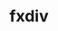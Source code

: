 ---
title: "fxdiv"
layout: cache
categories: [package, v2025.07.0]
meta: {"compilers": ["apple-clang@17.0.0", "gcc@11.4.0", "gcc@13.2.0"], "num_specs": 8, "num_specs_by_stack": {"e4s": 2, "ml-darwin-aarch64-mps": 2, "ml-linux-aarch64-cpu": 2, "ml-linux-aarch64-cuda": 2, "ml-linux-x86_64-cpu": 2, "ml-linux-x86_64-cuda": 2, "root": 8}, "oss": ["sequoia", "ubuntu22.04", "ubuntu24.04"], "platforms": ["darwin", "linux"], "stacks": ["e4s", "ml-darwin-aarch64-mps", "ml-linux-aarch64-cpu", "ml-linux-aarch64-cuda", "ml-linux-x86_64-cpu", "ml-linux-x86_64-cuda", "root"], "targets": ["aarch64", "x86_64_v3"], "versions": ["2020-04-17"]}
spec_details: [{"compiler": "gcc@13.2.0", "hash": "4qgmnlpzocr7luapkmdyvcfwtep6trr6", "os": "ubuntu24.04", "platform": "linux", "size": "-", "stacks": ["ml-linux-aarch64-cpu", "ml-linux-aarch64-cuda", "root"], "target": "aarch64", "variants": ["build_system=cmake", "build_type=Release", "commit=b408327ac2a15ec3e43352421954f5b1967701d1", "generator=ninja", "~ipo"], "versions": ["2020-04-17"]}, {"compiler": "apple-clang@17.0.0", "hash": "ac5m2l2bzxn352zco7i2nipyll5jwhg2", "os": "sequoia", "platform": "darwin", "size": "-", "stacks": ["ml-darwin-aarch64-mps", "root"], "target": "aarch64", "variants": ["build_system=cmake", "build_type=Release", "commit=b408327ac2a15ec3e43352421954f5b1967701d1", "generator=ninja", "~ipo"], "versions": ["2020-04-17"]}, {"compiler": "gcc@13.2.0", "hash": "bsq2fkcled5nqjtwpkkbpxgez42z6qhj", "os": "ubuntu24.04", "platform": "linux", "size": "-", "stacks": ["ml-linux-x86_64-cpu", "ml-linux-x86_64-cuda", "root"], "target": "x86_64_v3", "variants": ["build_system=cmake", "build_type=Release", "commit=b408327ac2a15ec3e43352421954f5b1967701d1", "generator=ninja", "~ipo"], "versions": ["2020-04-17"]}, {"compiler": "gcc@13.2.0", "hash": "fiufjjtwezvow24ctmi2quklghy75awj", "os": "ubuntu24.04", "platform": "linux", "size": "-", "stacks": ["ml-linux-aarch64-cpu", "ml-linux-aarch64-cuda", "root"], "target": "aarch64", "variants": ["build_system=cmake", "build_type=Release", "commit=b408327ac2a15ec3e43352421954f5b1967701d1", "generator=ninja", "~ipo"], "versions": ["2020-04-17"]}, {"compiler": "gcc@13.2.0", "hash": "flri77bdojcowgvzvfvo4mg7znbliv4z", "os": "ubuntu24.04", "platform": "linux", "size": "-", "stacks": ["ml-linux-x86_64-cpu", "ml-linux-x86_64-cuda", "root"], "target": "x86_64_v3", "variants": ["build_system=cmake", "build_type=Release", "commit=b408327ac2a15ec3e43352421954f5b1967701d1", "generator=ninja", "~ipo"], "versions": ["2020-04-17"]}, {"compiler": "apple-clang@17.0.0", "hash": "gtgctecru4llkwtfstjxdsqncoqln7j6", "os": "sequoia", "platform": "darwin", "size": "-", "stacks": ["ml-darwin-aarch64-mps", "root"], "target": "aarch64", "variants": ["build_system=cmake", "build_type=Release", "commit=b408327ac2a15ec3e43352421954f5b1967701d1", "generator=ninja", "~ipo"], "versions": ["2020-04-17"]}, {"compiler": "gcc@11.4.0", "hash": "jkdcudtmdxvzci2sdijzs45l4m4x3vgp", "os": "ubuntu22.04", "platform": "linux", "size": "-", "stacks": ["e4s", "root"], "target": "x86_64_v3", "variants": ["build_system=cmake", "build_type=Release", "commit=b408327ac2a15ec3e43352421954f5b1967701d1", "generator=ninja", "~ipo"], "versions": ["2020-04-17"]}, {"compiler": "gcc@11.4.0", "hash": "o63oihx7rdpubvmnh6kk4h5efoug222f", "os": "ubuntu22.04", "platform": "linux", "size": "-", "stacks": ["e4s", "root"], "target": "x86_64_v3", "variants": ["build_system=cmake", "build_type=Release", "commit=b408327ac2a15ec3e43352421954f5b1967701d1", "generator=ninja", "~ipo"], "versions": ["2020-04-17"]}]
---